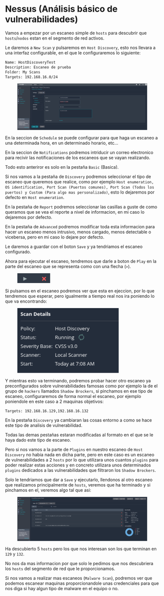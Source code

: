 # Nessus (Análisis básico de vulnerabilidades)

Vamos a empezar por un escaneo simple de `hosts` para descubrir que `hosts`/`nodos` estan en el segmento de red activos.

Le daremos a `New Scan` y pulsaremos en `Host Discovery`, esto nos llevara a una interfaz configurable, en el que le configuraremos lo siguiente:

```
Name: HostDiscoveryTest
Description: Escaneo de prueba
Folder: My Scans
Targets: 192.168.16.0/24
```

<figure><img src="../../../../.gitbook/assets/image (34) (1).png" alt=""><figcaption></figcaption></figure>

En la seccion de `Schedule` se puede configurar para que haga un escaneo a una determinada hora, en un determinado horario, etc...

En la seccion de `Notifications` podremos intriducir un correo electronico para recivir las notificaciones de los escaneos que se vayan realizando.

Todo esto anteriror es solo en la pestaña `Basic` (Basica).

Si nos vamos a la pestaña de `Discovery` podremos seleccionar el tipo de escaneo que queremos que realice, como por ejemplo `Host enumeration, OS identification, Port Scan (Puertos comunes), Port Scan (Todos los puertos) y Custom (Para algo mas personalizado)`, esto lo dejaremos por defecto en `Host enumeration`.

En la pestaña de `Report` podremos seleccionar las casillas a guste de como queramos que se vea el reporte a nivel de informacion, en mi caso lo dejaremos por defecto.

En la pestaña de `Advanced` podremos modificar toda esta informacion para hacer un escaneo menos intrusivo, menos cargado, menos detectable o vicebersa, pero en mi caso lo dejare por defecto.

Le daremos a guardar con el boton `Save` y ya tendriamos el escaneo configurado.

Ahora para ejecutar el escaneo, tendremos que darle a boton de `Play` en la parte del escaneo que se representa como con una flecha (`>`).

<figure><img src="../../../../.gitbook/assets/image (35) (1).png" alt=""><figcaption></figcaption></figure>

Si pulsamos en el escaneo podremos ver que esta en ejeccion, por lo que tendremos que esperar, pero igualmente a tiempo real nos ira poniendo lo que va encontrando:

<figure><img src="../../../../.gitbook/assets/image (36) (1).png" alt=""><figcaption></figcaption></figure>

Y mientras esto va terminando, podremos probar hacer otro escaneo ya preconfigurados sobre vulnerabilidades famosas como por ejemplo la de el grupo de `hackers` llamados `Shadow Brockers`, si pinchamos en ese tipo de escaneo, configuraremos de forma normal el escaneo, por ejemplo poniendole en este caso a 2 maquinas objetivos:

```
Targets: 192.168.16.129,192.168.16.132
```

En la pestaña `Discovery` ya cambiaran las cosas entorno a como se hace este tipo de analisis de vulnerabilidad.

Todas las demas pestañas estaran modificadas al formato en el que se le haya dado este tipo de escaneo.

Pero si nos vamos a la parte de `Plugins` en nuestro escaneo de `Host Discovery` no habia nada en dicha parte, pero en este caso es un escaneo de vulnerabilidades a 2 `hosts` por lo que utilizara unos cuantos `plugins` para poder realizar estas acciones y en concreto utilizara unos determinados `plugins` dedicados a las vulnerabilidades que filtraron los `Shadow Brockers`.

Solo le tendriamos que dar a `Save` y ejecutarlo, llendonos al otro escaneo que realizamos principalmente de `hosts`, veremos que ha terminado y si pinchamos en el, veremos algo tal que asi:

<figure><img src="../../../../.gitbook/assets/image (37) (1).png" alt=""><figcaption></figcaption></figure>

Ha descubierto 5 `hosts` pero los que nos interesan son los que terminan en `129` y `132`.

No nos da mas informacion por que solo le pedimos que nos descubriera los `hosts` del segmento de red que le proporcionamos.

Si nos vamos a realizar mas escaneos (`Malware Scan`), podremos ver que podemos escanear maquinas proporcionandole unas credenciales para que nos diga si hay algun tipo de malware en el equipo o no.

